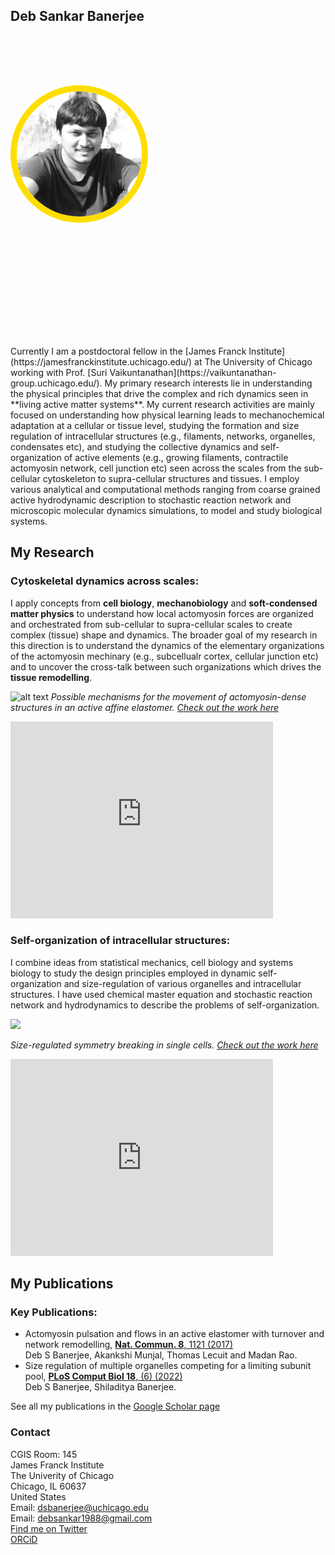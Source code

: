 ## Deb Sankar Banerjee
<body>
<!--First section-->
  <div style="background-image: url('background.jpg'); 
  background-size: cover; height:400px; padding-top:80px;">
  <img src="deb_400x400.jpg" style="height:200px; border-radius: 50%; border: 10px solid #FEDE00;" alt="This is me.">
  </div>
</body>
<br/>
Currently I am a postdoctoral fellow in the [James Franck Institute](https://jamesfranckinstitute.uchicago.edu/) at The University of Chicago working with Prof. [Suri Vaikuntanathan](https://vaikuntanathan-group.uchicago.edu/). My primary research interests lie in understanding the physical principles that drive the complex and rich dynamics seen in **living active matter systems**. My current research activities are mainly focused on understanding how physical learning leads to mechanochemical adaptation at a cellular or tissue level, studying the formation and size regulation of intracellular structures (e.g., filaments, networks, organelles, condensates etc), and studying the collective dynamics and self-organization of active elements (e.g., growing filaments, contractile actomyosin network, cell junction etc) seen across the scales from the sub-cellular cytoskeleton to supra-cellular structures and tissues. I employ various analytical and computational methods ranging from coarse grained active hydrodynamic description to stochastic reaction network and microscopic molecular dynamics simulations, to model and
study biological systems.

## My Research

### Cytoskeletal dynamics across scales:
I apply concepts from **cell biology**, **mechanobiology** and **soft-condensed matter physics** to understand how local actomyosin forces are organized and orchestrated from sub-cellular to supra-cellular scales to create complex (tissue) shape and dynamics. The broader goal of my research in this direction is to understand the dynamics of the elementary organizations of the actomyosin mechinary (e.g., subcellualr cortex, cellular junction etc) and to uncover the cross-talk between such organizations which drives the **tissue remodelling**.

![alt text](https://media.springernature.com/full/springer-static/image/art%3A10.1038%2Fs41467-017-01130-1/MediaObjects/41467_2017_1130_Fig6_HTML.jpg?as=webp)
*Possible mechanisms for the movement of actomyosin-dense structures in an active affine elastomer. [Check out the work here](https://www.nature.com/articles/s41467-017-01130-1)*

<iframe width="420" height="315" src="https://www.youtube.com/embed/3S5A1Zv2W1c" frameborder="0" allowfullscreen></iframe>

### Self-organization of intracellular structures:
I combine ideas from statistical mechanics, cell biology and systems biology to study the design principles employed in dynamic self-organization and size-regulation of various organelles and intracellular structures. I have used chemical master equation and stochastic reaction network and hydrodynamics to describe the problems of self-organization.

<img src="https://www.mdpi.com/cells/cells-09-01646/article_deploy/html/images/cells-09-01646-g003.png" >  

*Size-regulated symmetry breaking in single cells. [Check out the work here](https://www.mdpi.com/2073-4409/9/7/1646)*

<iframe width="420" height="315" src="https://youtube.com/embed/oCbDRSGyCu4" frameborder="0" allowfullscreen></iframe>

## My Publications
### Key Publications: 
 <ul>
  <li>Actomyosin pulsation and flows in an active elastomer with turnover and network remodelling,
      <a href="https://www.nature.com/articles/s41467-017-01130-1"><b>Nat. Commun. 8</b>, 1121 (2017)</a> <br>
      Deb S Banerjee, Akankshi Munjal, Thomas Lecuit and Madan Rao.</li>
  <li>Size regulation of multiple organelles competing for a limiting subunit pool,
    <a href="https://doi.org/10.1371/journal.pcbi.1010253)"><b>PLoS Comput Biol 18</b>, (6) (2022)</a> <br>
    Deb S Banerjee, Shiladitya Banerjee.</li>
</ul> 

See all my publications in the [Google Scholar page](https://scholar.google.com/citations?user=jW_aHa8AAAAJ&hl=en)

### Contact
 CGIS Room: 145\
 James Franck Institute\
 The Univerity of Chicago\
 Chicago, IL 60637\
 United States\
 Email: dsbanerjee@uchicago.edu\
 Email: debsankar1988@gmail.com\
 [Find me on Twitter](https://twitter.com/DebSBanerjee1)\
 [ORCiD](https://orcid.org/0000-0003-4452-7982)



<!-- Make this page using info from this page [quickstart](https://docs.github.com/en/pages/quickstart)

### Markdown

Markdown is a lightweight and easy-to-use syntax for styling your writing. It includes conventions for

```markdown
Syntax highlighted code block

# Header 1
## Header 2
### Header 3

- Bulleted
- List

1. Numbered
2. List

**Bold** and _Italic_ and `Code` text

[Link](url) and ![Image](src)
```

For more details see [Basic writing and formatting syntax](https://docs.github.com/en/github/writing-on-github/getting-started-with-writing-and-formatting-on-github/basic-writing-and-formatting-syntax).

### Jekyll Themes

Your Pages site will use the layout and styles from the Jekyll theme you have selected in your [repository settings](https://github.com/DebsankarBanerjee/DebsankarBanerjee.github.io/settings/pages). The name of this theme is saved in the Jekyll `_config.yml` configuration file.

### Support or Contact

Having trouble with Pages? Check out our [documentation](https://docs.github.com/categories/github-pages-basics/) or [contact support](https://support.github.com/contact) and we’ll help you sort it out. -->
